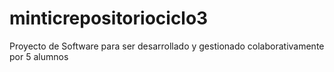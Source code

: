 # minticrepositoriociclo3
Proyecto de Software para ser desarrollado y gestionado colaborativamente por 5 alumnos
